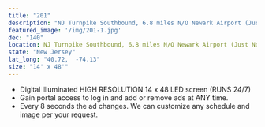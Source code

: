 ```yaml
---
title: "201"
description: "NJ Turnpike Southbound, 6.8 miles N/O Newark Airport (Just North of Exit 14-14C). This highly sought after visible location is the most traveled section of NJ Turnpike. All NYC Lincoln Tunnel and George Washington Bridge traffic merges heading south bound towards Newark Airport. In addition, all southbound Connecticut and North Jersey traffic merges past this premier location. Southbound digital board reads to all major exits including Woodbridge, The Amboy’s, Goethals Bridge, Staten Island, Route 78, Holland Tunnel exit, and area Short Points."
featured_image: '/img/201-1.jpg'
dec: "140"
location: NJ Turnpike Southbound, 6.8 miles N/O Newark Airport (Just North of Exit 14-14C), NJ"
state: "New Jersey"
lat_long: "40.72,  -74.13"
size: "14' x 48'"
---
```

* Digital Illuminated HIGH RESOLUTION 14 x 48 LED screen (RUNS 24/7)
* Gain portal access to log in and add or remove ads at ANY time.
* Every 8 seconds the ad changes. We can customize any schedule and image per your request.
